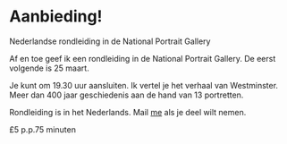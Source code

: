 # Aanbieding!

<span class="lead">Nederlandse rondleiding in de National Portrait Gallery</span>

Af en toe geef ik een rondleiding in de National Portrait Gallery.
De eerst volgende is 25 maart.

Je kunt om 19.30 uur aansluiten. Ik vertel je het verhaal van Westminster.
Meer dan 400 jaar geschiedenis aan de hand van 13 portretten.

Rondleiding is in het Nederlands.
Mail [me](mailto:ans@nlgids.london) als je deel wilt nemen.


<span class="price">£5 p.p.</span><span class="duration">75 minuten</span>
